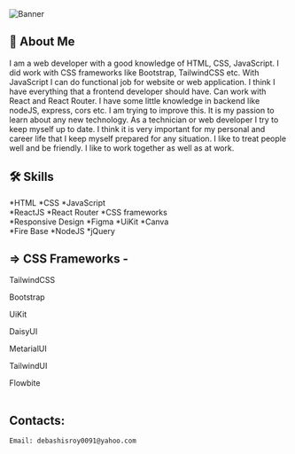 <img src="https://i.ibb.co/mtW34df/Yellow-Monochrome-Photo-Linked-In-Banner.png" alt="Banner"/>


## 🚀 About Me
I am a web developer with a good knowledge of HTML, CSS, JavaScript. I did work with CSS frameworks like Bootstrap, TailwindCSS etc. With JavaScript I can do functional job for website or web application. I think I have everything that a frontend developer should have. Can work with React and React Router.
I have some little knowledge in backend like nodeJS, express, cors etc. I am trying to improve this.
It is my passion to learn about any new technology. As a technician or web developer I try to keep myself up to date. I think it is very important for my personal and career life that I keep myself prepared for any situation. I like to treat people well and be friendly. I like to work together as well as at work.


## 🛠 Skills
*HTML
*CSS
*JavaScript <br/>
*ReactJS
*React Router
*CSS frameworks <br/>
*Responsive Design
*Figma
*UiKit
*Canva <br/>
*Fire Base
*NodeJS
*jQuery


## => CSS Frameworks -

TailwindCSS

Bootstrap

UiKit

DaisyUI

MetarialUI

TailwindUI

Flowbite
    <br/>
    <br/>
## Contacts: <br/>
    Email: debashisroy0091@yahoo.com
    
<!---
pally0091/pally0091 is a ✨ special ✨ repository because its `README.md` (this file) appears on your GitHub profile.
You can click the Preview link to take a look at your changes.
--->
